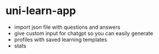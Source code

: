 # uni-learn-app

- import json file with questions and answers
- give custom input for chatgpt so you can easily generate 
- profiles with saved learning templates
- stats